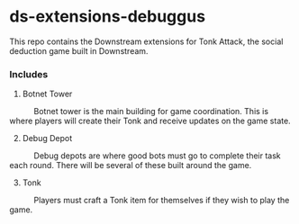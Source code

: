 # ds-extensions-debuggus

This repo contains the Downstream extensions for Tonk Attack, the social deduction game built in Downstream.

### Includes

1. Botnet Tower

&nbsp;&nbsp;&nbsp;&nbsp;&nbsp;&nbsp;&nbsp;&nbsp;&nbsp;&nbsp;&nbsp;Botnet tower is the main building for game coordination. This is where players will create their Tonk and receive updates on the game state.


2. Debug Depot

&nbsp;&nbsp;&nbsp;&nbsp;&nbsp;&nbsp;&nbsp;&nbsp;&nbsp;&nbsp; Debug depots are where good bots must go to complete their task each round. There will be several of these built around the game.

3. Tonk 

&nbsp;&nbsp;&nbsp;&nbsp;&nbsp;&nbsp;&nbsp;&nbsp;&nbsp;&nbsp; Players must craft a Tonk item for themselves if they wish to play the game.


